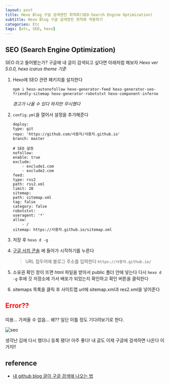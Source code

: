 ```yaml
---
layout: post
title: Hexo Blog 구글 검색엔진 최적화(SEO-Search Engine Optimization)
subtitle: Hexo Blog 구글 검색엔진 최적화 적용하기
categories: Etc
tags: [etc, SEO, hexo]
---
```


## SEO (Search Engine Optimization)

SEO 라고 들어봤는가? 구글에 내 글이 검색되고 싶다면 아래처럼 해보자
_Hexo ver 5.0.0, hexo icarus theme 기준_

1. Hexo에 SEO 관련 패키지를 설치한다

    ```terminal
    npm i hexo-autonofollow hexo-generator-feed hexo-generator-seo-friendly-sitemap hexo-generator-robotstxt hexo-component-inferno
    ```

    _경고가 나올 수 있다 하지만 무시했다_

1. `config.yml`을 열어서 설정을 추가해준다

    ```terminal
    deploy:
    type: git
    repo: 'https://github.com/사용자/사용자.github.io'
    branch: master

    # SEO 설정
    nofollow:
    enable: true
    exclude:
        - exclude1.com
        - exclude2.com
    feed:
    type: rss2
    path: rss2.xml
    limit: 20
    sitemap:
    path: sitemap.xml
    tag: false
    category: false
    robotstxt:
    useragent: '*'
    allow:
        - /
    sitemap: https://사용자.github.io/sitemap.xml
    ```

1. 저장 후 `hexo d -g`

1. [구글 서치 콘솔](https://search.google.com/search-console/about) 에 들어가 시작하기를 누른다

    > URL 접두어에 블로그 주소를 입력한다 `https://사용자.github.io/`

1. 소유권 확인 창이 뜨면 html 파일을 받아서 public 폴더 안에 넣는다
 다시 `hexo d -g` 후에 깃 저장소에 가서 배포가 되었는지 확인하고 확인 버튼을 클릭한다

1. sitemaps 목록을 클릭 후 사이트맵 url에 sitemap.xml과 res2.xml을 넣어준다

## <p style="color: red;">Error??</p>

띠용... 가져올 수 없음... 왜?? 일단 이틀 정도 기다려보기로 한다.

![seo](/assets/assets/images/posts/seo.png)

생각난 김에 다시 했더니 등록 됐다! 아주 좋다! 내 글도 이제 구글에 검색하면 나온다 이거지!!

## reference

- [내 github blog 글이 구글 검색에 나오는 법](https://chinsun9.github.io/tags/seo/)

